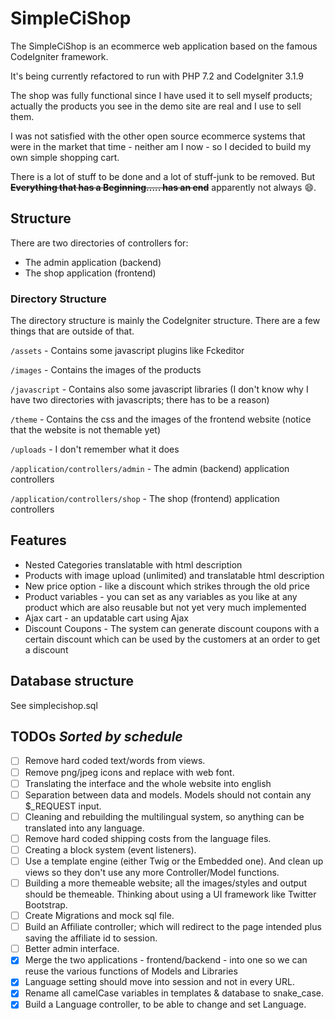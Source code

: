SimpleCiShop
============

The SimpleCiShop is an ecommerce web application based on the famous CodeIgniter framework.

It's being currently refactored to run with PHP 7.2 and CodeIgniter 3.1.9

The shop was fully functional since I have used it to sell myself products; actually the products you see in the demo site are real and I use to sell them.

I was not satisfied with the other open source ecommerce systems that were in the market that time - neither am I now - so I decided to build my own simple shopping cart.

There is a lot of stuff to be done and a lot of stuff-junk to be removed. But ~~__Everything that has a Beginning..... has an end__~~ apparently not always :smile:.

Structure
---------

There are two directories of controllers for:

* The admin application (backend)
* The shop application (frontend)

### Directory Structure

The directory structure is mainly the CodeIgniter structure. There are a few things that are outside of that.

`/assets` - Contains some javascript plugins like Fckeditor

`/images` - Contains the images of the products

`/javascript` - Contains also some javascript libraries (I don't know why I have two directories with javascripts; there has to be a reason)

`/theme` - Contains the css and the images of the frontend website (notice that the website is not themable yet)

`/uploads` - I don't remember what it does

`/application/controllers/admin` - The admin (backend) application controllers

`/application/controllers/shop` - The shop (frontend) application controllers

Features
--------

* Nested Categories translatable with html description
* Products with image upload (unlimited) and translatable html description
* New price option - like a discount which strikes through the old price
* Product variables - you can set as any variables as you like at any product which are also reusable but not yet very much implemented
* Ajax cart - an updatable cart using Ajax
* Discount Coupons - The system can generate discount coupons with a certain discount which can be used by the customers at an order to get a discount

Database structure
------------------

See simplecishop.sql

TODOs _Sorted by schedule_
-----

- [ ] Remove hard coded text/words from views.
- [ ] Remove png/jpeg icons and replace with web font.
- [ ] Translating the interface and the whole website into english
- [ ] Separation between data and models. Models should not contain any $_REQUEST input.
- [ ] Cleaning and rebuilding the multilingual system, so anything can be translated into any language.
- [ ] Remove hard coded shipping costs from the language files.
- [ ] Creating a block system (event listeners).
- [ ] Use a template engine (either Twig or the Embedded one). And clean up views so they don't use any more Controller/Model functions. 
- [ ] Building a more themeable website; all the images/styles and output should be themeable. Thinking about using a UI framework like Twitter Bootstrap.
- [ ] Create Migrations and mock sql file.
- [ ] Build an Affiliate controller; which will redirect to the page intended plus saving the affiliate id to session.
- [ ] Better admin interface.
- [x] Merge the two applications - frontend/backend - into one so we can reuse the various functions of Models and Libraries
- [x] Language setting should move into session and not in every URL.
- [x] Rename all camelCase variables in templates & database to snake_case.
- [x] Build a Language controller, to be able to change and set Language.
